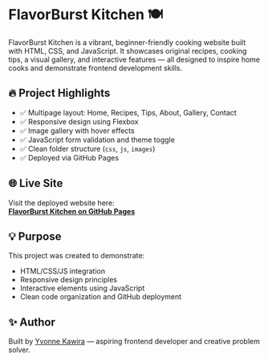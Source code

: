 # FlavorBurst Kitchen 🍽️

FlavorBurst Kitchen is a vibrant, beginner-friendly cooking website built with HTML, CSS, and JavaScript. It showcases original recipes, cooking tips, a visual gallery, and interactive features — all designed to inspire home cooks and demonstrate frontend development skills.

## 🔥 Project Highlights

- ✅ Multipage layout: Home, Recipes, Tips, About, Gallery, Contact
- ✅ Responsive design using Flexbox
- ✅ Image gallery with hover effects
- ✅ JavaScript form validation and theme toggle
- ✅ Clean folder structure (`css`, `js`, `images`)
- ✅ Deployed via GitHub Pages


## 🌐 Live Site

Visit the deployed website here:  
**[FlavorBurst Kitchen on GitHub Pages](https://YOUR_USERNAME.github.io/flavorburst-kitchen/)**

## 💡 Purpose

This project was created to demonstrate:
- HTML/CSS/JS integration
- Responsive design principles
- Interactive elements using JavaScript
- Clean code organization and GitHub deployment

## ✨ Author

Built by [Yvonne Kawira](https://github.com/YOUR_USERNAME) — aspiring frontend developer and creative problem solver.



